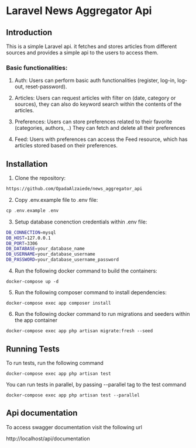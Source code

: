 # Laravel News Aggregator Api

## Introduction
This is a simple Laravel api. it fetches and stores articles from different sources and provides a simple api to the users to access them.

### Basic functionalities:
1. Auth:
Users can perform basic auth functionalities (register, log-in, log-out, reset-password).

2. Articles:
Users can request articles with filter on (date, category or sources), they can also do keyword search within the contents of the articles.

3. Preferences:
Users can store preferences related to their favorite (categories, authors, ..)
They can fetch and delete all their preferences

4. Feed:
Users with preferences can access the Feed resource, which has articles stored based on their preferences.
## Installation

1. Clone the repository:
```sh
https://github.com/OpadaAlzaiede/news_aggregator_api
```

2. Copy .env.example file to .env file:
```php
cp .env.example .env
```

3. Setup database conenction credentials within .env file:
```sh
DB_CONNECTION=mysql
DB_HOST=127.0.0.1
DB_PORT=3306
DB_DATABASE=your_database_name
DB_USERNAME=your_database_username
DB_PASSWORD=your_database_username_password
```

4. Run the following docker command to build the containers:
```docker
docker-compose up -d
```

5. Run the following composer command to install dependencies:
```composer
docker-compose exec app composer install
```

6. Run the following docker command to run migrations and seeders within the app container

```docker
docker-compose exec app php artisan migrate:fresh --seed
```


## Running Tests

To run tests, run the following command

```docker
docker-compose exec app php artisan test
```

You can run tests in parallel, by passing --parallel tag to the test command

```docker
docker-compose exec app php artisan test --parallel
```

## Api documentation

To access swagger documentation visit the following url

http://localhost/api/documentation

